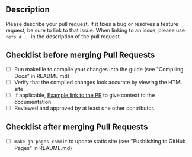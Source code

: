 ## Description

Please describe your pull request. If it fixes a bug or resolves a feature request, be sure to link to that issue. When linking to an issue, please use `refs #...` in the description of the pull request.

## Checklist before merging Pull Requests
- [ ] Run makefile to compile your changes into the guide (see "Compiling Docs" in README.md)
- [ ] Verify that the compiled changes look accurate by viewing the HTML site
- [ ] If applicable, [Example link to the PR](https://example.test/doc#new_section) to give context to the documentation
- [ ] Reviewed and approved by at least one other contributor.

## Checklist after merging Pull Requests
- [ ] `make gh-pages-commit` to update static site (see "Pusblishing to GitHub Pages" in README.md)
